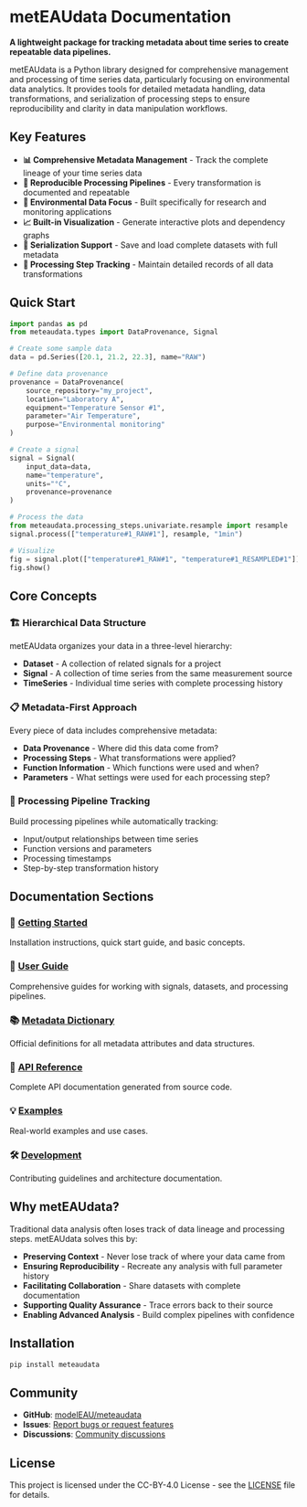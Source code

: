 # metEAUdata Documentation

**A lightweight package for tracking metadata about time series to create repeatable data pipelines.**

metEAUdata is a Python library designed for comprehensive management and processing of time series data, particularly focusing on environmental data analytics. It provides tools for detailed metadata handling, data transformations, and serialization of processing steps to ensure reproducibility and clarity in data manipulation workflows.

## Key Features

- **📊 Comprehensive Metadata Management** - Track the complete lineage of your time series data
- **🔄 Reproducible Processing Pipelines** - Every transformation is documented and repeatable
- **🧪 Environmental Data Focus** - Built specifically for research and monitoring applications
- **📈 Built-in Visualization** - Generate interactive plots and dependency graphs
- **💾 Serialization Support** - Save and load complete datasets with full metadata
- **🔗 Processing Step Tracking** - Maintain detailed records of all data transformations

## Quick Start

```python
import pandas as pd
from meteaudata.types import DataProvenance, Signal

# Create some sample data
data = pd.Series([20.1, 21.2, 22.3], name="RAW")

# Define data provenance
provenance = DataProvenance(
    source_repository="my_project",
    location="Laboratory A",
    equipment="Temperature Sensor #1",
    parameter="Air Temperature",
    purpose="Environmental monitoring"
)

# Create a signal
signal = Signal(
    input_data=data,
    name="temperature",
    units="°C",
    provenance=provenance
)

# Process the data
from meteaudata.processing_steps.univariate.resample import resample
signal.process(["temperature#1_RAW#1"], resample, "1min")

# Visualize
fig = signal.plot(["temperature#1_RAW#1", "temperature#1_RESAMPLED#1"])
fig.show()
```

## Core Concepts

### 🏗️ **Hierarchical Data Structure**

metEAUdata organizes your data in a three-level hierarchy:

- **Dataset** - A collection of related signals for a project
- **Signal** - A collection of time series from the same measurement source  
- **TimeSeries** - Individual time series with complete processing history

### 📋 **Metadata-First Approach**

Every piece of data includes comprehensive metadata:

- **Data Provenance** - Where did this data come from?
- **Processing Steps** - What transformations were applied?
- **Function Information** - Which functions were used and when?
- **Parameters** - What settings were used for each processing step?

### 🔄 **Processing Pipeline Tracking**

Build processing pipelines while automatically tracking:

- Input/output relationships between time series
- Function versions and parameters
- Processing timestamps
- Step-by-step transformation history

## Documentation Sections

### 🚀 [Getting Started](getting-started/installation.md)
Installation instructions, quick start guide, and basic concepts.

### 📖 [User Guide](user-guide/signals.md)
Comprehensive guides for working with signals, datasets, and processing pipelines.

### 📚 [Metadata Dictionary](metadata-dictionary/index.md)
Official definitions for all metadata attributes and data structures.

### 🔧 [API Reference](api-reference/index.md)
Complete API documentation generated from source code.

### 💡 [Examples](examples/basic-workflow.md)
Real-world examples and use cases.

### 🛠️ [Development](development/contributing.md)
Contributing guidelines and architecture documentation.

## Why metEAUdata?

Traditional data analysis often loses track of data lineage and processing steps. metEAUdata solves this by:

- **Preserving Context** - Never lose track of where your data came from
- **Ensuring Reproducibility** - Recreate any analysis with full parameter history
- **Facilitating Collaboration** - Share datasets with complete documentation
- **Supporting Quality Assurance** - Trace errors back to their source
- **Enabling Advanced Analysis** - Build complex pipelines with confidence

## Installation

```bash
pip install meteaudata
```

## Community

- **GitHub**: [modelEAU/meteaudata](https://github.com/modelEAU/meteaudata)
- **Issues**: [Report bugs or request features](https://github.com/modelEAU/meteaudata/issues)
- **Discussions**: [Community discussions](https://github.com/modelEAU/meteaudata/discussions)

## License

This project is licensed under the CC-BY-4.0 License - see the [LICENSE](https://github.com/modelEAU/meteaudata/blob/main/LICENSE) file for details.